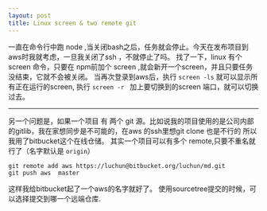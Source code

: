 ```yaml
---
layout: post
title: Linux screen & two remote git
---
```


一直在命令行中跑 node ,当关闭bash之后，任务就会停止。今天在发布项目到 aws时我就考虑，一旦我关闭了ssh ，不就停止了吗。
找了一下，linux 有个 screen 命令，只要在 npm前加个 screen ,就会新开一个screen，并且只要任务没结束，它就不会被关闭。
当再次登录到aws后，执行 `screen -ls` 就可以显示所有正在运行的screen, 执行 `screen -r ` 加上要切换到的screen 端口，就可以切换过去。
 
 
---

 另一个问题是，如果一个项目 有 两个 git 源。比如说我的项目使用的是公司内部的gitlib，我在家想同步是不可能的，在aws 的ssh里想git clone 也是不行的
 所以我用了bitbucket这个在线仓储。
 其实一个项目可以有多个 remote,只要不重名就行了（名字默认是 `origin`）
    
    git remote add aws https://luchun@bitbucket.org/luchun/md.git
    git push aws  master 
 
 这样我给bitbucket起了一个aws的名字就好了。
 使用sourcetree提交的时候，可以选择提交到哪一个远端仓库.
    
    
 

	